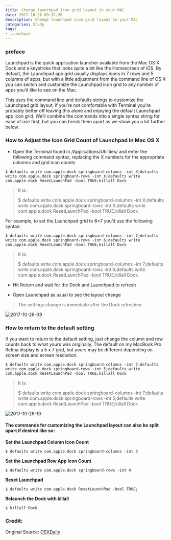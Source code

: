 ```yaml
---
title: Change launchpad icon grid layout in your MAC
date: 2017-10-26 09:32:26
description: Change launchpad icon grid layout in your MAC
categories: Study
tags:
- launchpad
---
```


### preface
Launchpad is the quick application launcher available from the Mac OS X Dock and a keystroke that looks quite a bit like the Homescreen of iOS. By default, the Launchpad app grid usually displays icons in 7 rows and 5 columns of apps, but with a little adjustment from the command line of OS X you can switch and customize the Launchpad icon grid to any number of apps you’d like to see on the Mac.

This uses the command line and defaults strings to customize the Launchpad grid layout, if you’re not comfortable with Terminal you’re probably better off leaving this alone and enjoying the default Launchpad app icon grid. We’ll combine the commands into a single syntax string for ease of use first, but you can break them apart as we show you a bit further below.

### How to Adjust the Icon Grid Count of Launchpad in Mac OS X
- Open the Terminal found in /Applications/Utilities/ and enter the following command syntax, replacing the X numbers for the appropriate columns and grid icon counts

```
$ defaults write com.apple.dock springboard-columns -int X;defaults write com.apple.dock springboard-rows -int X;defaults write com.apple.dock ResetLaunchPad -bool TRUE;killall Dock
```

> It is:
> 
> $ defaults write com.apple.dock springboard-columns -int X;defaults write com.apple.dock springboard-rows -int X;defaults write com.apple.dock ResetLaunchPad -bool TRUE;killall Dock

For example, to set the Launchpad grid to 6×7 you’d use the following syntax:

```
$ defaults write com.apple.dock springboard-columns -int 7;defaults write com.apple.dock springboard-rows -int 6;defaults write com.apple.dock ResetLaunchPad -bool TRUE;killall Dock
```

> It is:
> 
> $ defaults write com.apple.dock springboard-columns -int 7;defaults write com.apple.dock springboard-rows -int 6;defaults write com.apple.dock ResetLaunchPad -bool TRUE;killall Dock

- Hit Return and wait for the Dock and Launchpad to refresh

- Open Launchpad as usual to see the layout change

> The settings change is immediate after the Dock refreshes:

![2017-10-26-09](http://ovefvi4g3.bkt.clouddn.com//2017-10-26-09.png)

### How to return to the default setting
If you want to return to the default setting, just change the column and row counts back to what yours was originally. The default on my MacBook Pro Retina display is a 5 x 7 grid, but yours may be different depending on screen size and screen resolution.

```
$ defaults write com.apple.dock springboard-columns -int 7;defaults write com.apple.dock springboard-rows -int 5;defaults write com.apple.dock ResetLaunchPad -bool TRUE;killall Dock
```

> It is:
> 
> $ defaults write com.apple.dock springboard-columns -int 7;defaults write com.apple.dock springboard-rows -int 5;defaults write com.apple.dock ResetLaunchPad -bool TRUE;killall Dock

![2017-10-26-10](http://ovefvi4g3.bkt.clouddn.com//2017-10-26-10.png)

#### The commands for customizing the Launchpad layout can also be split apart if desired like so:

**Set the Launchpad Column Icon Count**

```
$ defaults write com.apple.dock springboard-columns -int 3
```

**Set the Launchpad Row App Icon Count**

```
$ defaults write com.apple.dock springboard-rows -int 4
```

**Reset Launchpad**

```
$ defaults write com.apple.dock ResetLaunchPad -bool TRUE;
```

**Relaunch the Dock with killall**

```
$ killall Dock
```

### Credit: 
Original Source: [OSXDaily](http://osxdaily.com/2016/03/09/change-launchpad-icon-grid-layout-mac-os-x/)


